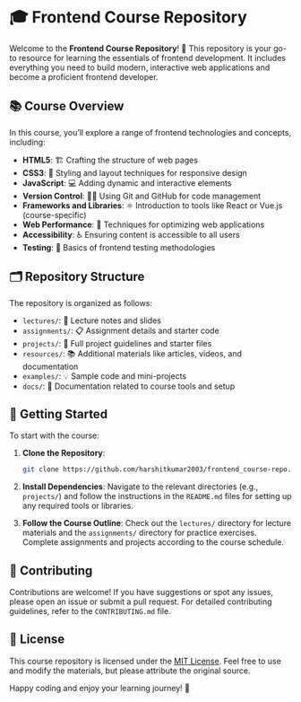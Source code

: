 # 🎓 Frontend Course Repository

Welcome to the **Frontend Course Repository**! 🚀 This repository is your go-to resource for learning the essentials of frontend development. It includes everything you need to build modern, interactive web applications and become a proficient frontend developer.

## 📚 Course Overview

In this course, you’ll explore a range of frontend technologies and concepts, including:

- **HTML5**: 🏗️ Crafting the structure of web pages
- **CSS3**: 🎨 Styling and layout techniques for responsive design
- **JavaScript**: 💻 Adding dynamic and interactive elements
- **Version Control**: 🧑‍💻 Using Git and GitHub for code management
- **Frameworks and Libraries**: ⚛️ Introduction to tools like React or Vue.js (course-specific)
- **Web Performance**: 🚀 Techniques for optimizing web applications
- **Accessibility**: ♿ Ensuring content is accessible to all users
- **Testing**: 🧪 Basics of frontend testing methodologies

## 🗂️ Repository Structure

The repository is organized as follows:

- `lectures/`: 📑 Lecture notes and slides
- `assignments/`: 📋 Assignment details and starter code
- `projects/`: 🌟 Full project guidelines and starter files
- `resources/`: 📚 Additional materials like articles, videos, and documentation
- `examples/`: 💡 Sample code and mini-projects
- `docs/`: 📘 Documentation related to course tools and setup

## 🚀 Getting Started

To start with the course:

1. **Clone the Repository**:
   ```bash
   git clone https://github.com/harshitkumar2003/frontend_course-repo.git
   ```

2. **Install Dependencies**:
   Navigate to the relevant directories (e.g., `projects/`) and follow the instructions in the `README.md` files for setting up any required tools or libraries.

3. **Follow the Course Outline**:
   Check out the `lectures/` directory for lecture materials and the `assignments/` directory for practice exercises. Complete assignments and projects according to the course schedule.

## 🤝 Contributing

Contributions are welcome! If you have suggestions or spot any issues, please open an issue or submit a pull request. For detailed contributing guidelines, refer to the `CONTRIBUTING.md` file.

## 📜 License

This course repository is licensed under the [MIT License](LICENSE). Feel free to use and modify the materials, but please attribute the original source.

Happy coding and enjoy your learning journey! 🎉
